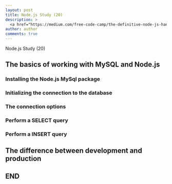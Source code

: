 ```yaml
---
layout: post
title: Node.js Study (20)
description: >
  <a href="https://medium.com/free-code-camp/the-definitive-node-js-handbook-6912378afc6e">학습자료링크</a>
author: author
comments: true
---
```

Node.js Study (20)

## The basics of working with MySQL and Node.js

### Installing the Node.js MySql package

### Initializing the connection to the database

### The connection options

### Perform a SELECT query

### Perform a INSERT query

## The difference between development and production

 
## END
